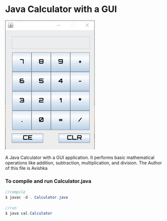 # Java Calculator with a GUI

![Calculator](/img/calculator.gif)

A Java Calculator with a GUI application. It performs basic mathematical operations like addition, subtraction, multiplication, and division.
The Author of this file is Avishka

### To compile and run Calculator.java

```java
//compile
$ javac -d . Calculator.java

//run
$ java cal.Calculator
```
